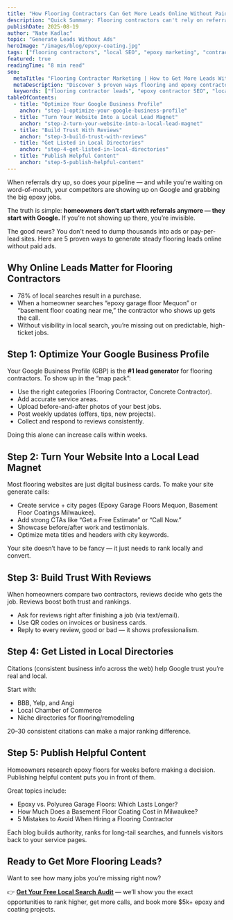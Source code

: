 ```yaml
---
title: "How Flooring Contractors Can Get More Leads Online Without Paid Ads"
description: "Quick Summary: Flooring contractors can't rely on referrals alone. By optimizing your Google Business Profile, improving your website, building reviews, and publishing helpful content, you can turn Google into your most consistent source of new leads."
publishDate: 2025-08-19
author: "Nate Kadlac"
topic: "Generate Leads Without Ads"
heroImage: "/images/blog/epoxy-coating.jpg"
tags: ["flooring contractors", "local SEO", "epoxy marketing", "contractor leads"]
featured: true
readingTime: "8 min read"
seo:
  metaTitle: "Flooring Contractor Marketing | How to Get More Leads Without Ads"
  metaDescription: "Discover 5 proven ways flooring and epoxy contractors can generate steady leads online without paid ads — from Google Business Profile optimization to review strategies."
  keywords: ["flooring contractor leads", "epoxy contractor SEO", "local SEO for contractors", "garage floor marketing"]
tableOfContents:
  - title: "Optimize Your Google Business Profile"
    anchor: "step-1-optimize-your-google-business-profile"
  - title: "Turn Your Website Into a Local Lead Magnet"
    anchor: "step-2-turn-your-website-into-a-local-lead-magnet"
  - title: "Build Trust With Reviews"
    anchor: "step-3-build-trust-with-reviews"
  - title: "Get Listed in Local Directories"
    anchor: "step-4-get-listed-in-local-directories"
  - title: "Publish Helpful Content"
    anchor: "step-5-publish-helpful-content"
---
```


When referrals dry up, so does your pipeline — and while you’re waiting on word-of-mouth, your competitors are showing up on Google and grabbing the big epoxy jobs.

The truth is simple: **homeowners don’t start with referrals anymore — they start with Google.** If you’re not showing up there, you’re invisible.  

The good news? You don't need to dump thousands into ads or pay-per-lead sites. Here are 5 proven ways to generate steady flooring leads online without paid ads.  

<!-- TABLE_OF_CONTENTS -->


## Why Online Leads Matter for Flooring Contractors

- 78% of local searches result in a purchase.  
- When a homeowner searches “epoxy garage floor Mequon” or “basement floor coating near me,” the contractor who shows up gets the call.  
- Without visibility in local search, you’re missing out on predictable, high-ticket jobs.  



## Step 1: Optimize Your Google Business Profile

Your Google Business Profile (GBP) is the **#1 lead generator** for flooring contractors. To show up in the “map pack”:  

- Use the right categories (Flooring Contractor, Concrete Contractor).  
- Add accurate service areas.  
- Upload before-and-after photos of your best jobs.  
- Post weekly updates (offers, tips, new projects).  
- Collect and respond to reviews consistently.  

Doing this alone can increase calls within weeks.  



## Step 2: Turn Your Website Into a Local Lead Magnet

Most flooring websites are just digital business cards. To make your site generate calls:  

- Create service + city pages (Epoxy Garage Floors Mequon, Basement Floor Coatings Milwaukee).  
- Add strong CTAs like “Get a Free Estimate” or “Call Now.”  
- Showcase before/after work and testimonials.  
- Optimize meta titles and headers with city keywords.  

Your site doesn’t have to be fancy — it just needs to rank locally and convert.  


## Step 3: Build Trust With Reviews

When homeowners compare two contractors, reviews decide who gets the job. Reviews boost both trust and rankings.  

- Ask for reviews right after finishing a job (via text/email).  
- Use QR codes on invoices or business cards.  
- Reply to every review, good or bad — it shows professionalism.  



## Step 4: Get Listed in Local Directories

Citations (consistent business info across the web) help Google trust you’re real and local.  

Start with:  
- BBB, Yelp, and Angi  
- Local Chamber of Commerce  
- Niche directories for flooring/remodeling  

20–30 consistent citations can make a major ranking difference.  



## Step 5: Publish Helpful Content

Homeowners research epoxy floors for weeks before making a decision. Publishing helpful content puts you in front of them.  

Great topics include:  
- Epoxy vs. Polyurea Garage Floors: Which Lasts Longer?  
- How Much Does a Basement Floor Coating Cost in Milwaukee?  
- 5 Mistakes to Avoid When Hiring a Flooring Contractor  

Each blog builds authority, ranks for long-tail searches, and funnels visitors back to your service pages.  

## Ready to Get More Flooring Leads?

Want to see how many jobs you’re missing right now?  

👉 [**Get Your Free Local Search Audit**](/free-audit/) — we’ll show you the exact opportunities to rank higher, get more calls, and book more $5k+ epoxy and coating projects.  